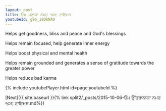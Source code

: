 ```yaml
---
layout: post
title: ਓਮ ਪਣਾਯਾ ਨਮਹ ੧੦੮ ਟਾਇਮਸ
youtubeId: g96_i9DkNAU
---
```

 
 
Helps get goodness, bliss and peace and God's blessings
 
Helps remain focused, help generate inner energy 
 
Helps boost physical and mental health 
 
Helps remain grounded and generates a sense of gratitude towards the greater power 
 
Helps reduce bad karma
 
 
 
 


{% include youtubePlayer.html id=page.youtubeId %}
 
[Next]({{ site.baseurl }}{% link  split2/_posts/2015-10-06-ਓਮ ਉੱਤਰਾਨਾਯਾ ਨਮਹ ੧੦੮ ਟਾਇਮਸ.md%})
 
